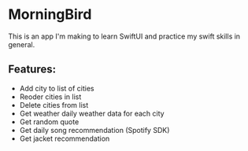 # MorningBird

This is an app I'm making to learn SwiftUI and practice my swift skills in general.

## Features:
- Add city to list of cities
- Reoder cities in list
- Delete cities from list
- Get weather daily weather data for each city
- Get random quote
- Get daily song recommendation (Spotify SDK)
- Get jacket recommendation
